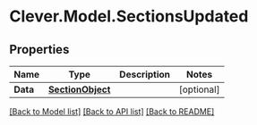 # Clever.Model.SectionsUpdated
## Properties

Name | Type | Description | Notes
------------ | ------------- | ------------- | -------------
**Data** | [**SectionObject**](SectionObject.md) |  | [optional] 

[[Back to Model list]](../README.md#documentation-for-models) [[Back to API list]](../README.md#documentation-for-api-endpoints) [[Back to README]](../README.md)

